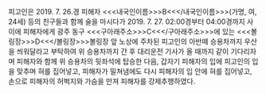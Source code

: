 피고인은 2019. 7. 26.경 피해자 <<<내국인이름>>>B<<</내국인이름>>>(가명, 여, 24세) 등의 친구들과 함께 술을 마시다가 2019. 7. 27. 02:00경부터 04:00경까지 사이에 피해자에게 광주 동구 <<<구아래주소>>>C<<</구아래주소>>>에 있는 <<<볼링장>>>D<<</볼링장>>>볼링장 앞 노상에 주차된 피고인의 아반떼 승용차까지 우산을 씌워달라고 부탁하여 위 승용차까지 간 후 대리운전 기사가 올 때까지 같이 기다리자며 피해자와 함께 위 승용차의 뒷좌석에 탑승한 다음, 갑자기 피해자의 입에 피고인의 입을 맞추며 혀를 집어넣고, 피해자가 밀쳐냄에도 다시 피해자의 입 안에 혀를 집어넣고, 손으로 피해자의 허벅지와 가슴을 만져 피해자를 강제추행하였다.